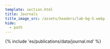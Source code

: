 ```yaml
---
template: section.html
title: Journals
title_image_src: /assets/headers/lab-bg-5.webp
hide:
  - path
---
```


{% include 'es/publications/data/journal.md' %}

